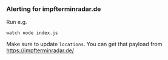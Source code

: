 ### Alerting for impfterminradar.de

Run e.g.

```
watch node index.js
```

Make sure to update `locations`. You can get that payload from https://impfterminradar.de/
